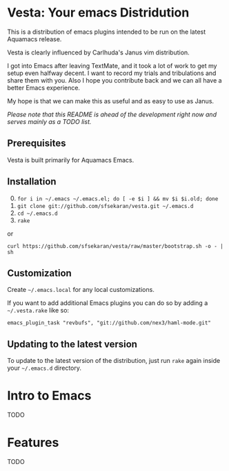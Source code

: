 # Vesta: Your emacs Distridution

This is a distribution of emacs plugins intended to be run on the latest
Aquamacs release.

Vesta is clearly influenced by Carlhuda's Janus vim distribution.

I got into Emacs after leaving TextMate, and it took a lot of work to
get my setup even halfway decent. I want to record my trials and
tribulations and share them with you. Also I hope you contribute back
and we can all have a better Emacs experience.

My hope is that we can make this as useful and as easy to use as Janus.

*Please note that this README is ahead of the development right now and serves mainly as a TODO list.*

## Prerequisites

Vesta is built primarily for Aquamacs Emacs.

## Installation

0. `for i in ~/.emacs ~/.emacs.el; do [ -e $i ] && mv $i $i.old;
   done`
1. `git clone git://github.com/sfsekaran/vesta.git ~/.emacs.d`
2. `cd ~/.emacs.d`
3. `rake`

or

  `curl https://github.com/sfsekaran/vesta/raw/master/bootstrap.sh -o - | sh`

## Customization

Create `~/.emacs.local` for any local customizations.

If you want to add additional Emacs plugins you can do so by adding a `~/.vesta.rake` like so:

    emacs_plugin_task "revbufs", "git://github.com/nex3/haml-mode.git"

## Updating to the latest version

To update to the latest version of the distribution, just run `rake` again inside your `~/.emacs.d` directory.

# Intro to Emacs

TODO

# Features

TODO
